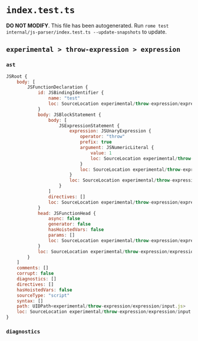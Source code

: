 # `index.test.ts`

**DO NOT MODIFY**. This file has been autogenerated. Run `rome test internal/js-parser/index.test.ts --update-snapshots` to update.

## `experimental > throw-expression > expression`

### `ast`

```javascript
JSRoot {
	body: [
		JSFunctionDeclaration {
			id: JSBindingIdentifier {
				name: "test"
				loc: SourceLocation experimental/throw-expression/expression/input.js 1:9-1:13 (test)
			}
			body: JSBlockStatement {
				body: [
					JSExpressionStatement {
						expression: JSUnaryExpression {
							operator: "throw"
							prefix: true
							argument: JSNumericLiteral {
								value: 1
								loc: SourceLocation experimental/throw-expression/expression/input.js 2:9-2:10
							}
							loc: SourceLocation experimental/throw-expression/expression/input.js 2:3-2:10
						}
						loc: SourceLocation experimental/throw-expression/expression/input.js 2:2-2:12
					}
				]
				directives: []
				loc: SourceLocation experimental/throw-expression/expression/input.js 1:16-3:1
			}
			head: JSFunctionHead {
				async: false
				generator: false
				hasHoistedVars: false
				params: []
				loc: SourceLocation experimental/throw-expression/expression/input.js 1:13-1:15
			}
			loc: SourceLocation experimental/throw-expression/expression/input.js 1:0-3:1
		}
	]
	comments: []
	corrupt: false
	diagnostics: []
	directives: []
	hasHoistedVars: false
	sourceType: "script"
	syntax: []
	path: UIDPath<experimental/throw-expression/expression/input.js>
	loc: SourceLocation experimental/throw-expression/expression/input.js 1:0-4:0
}
```

### `diagnostics`

```

```
